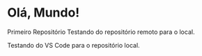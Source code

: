 # Olá, Mundo!
 Primeiro Repositório
 Testando do repositório remoto para o local.
 
 Testando do VS Code para o repositório local. 

